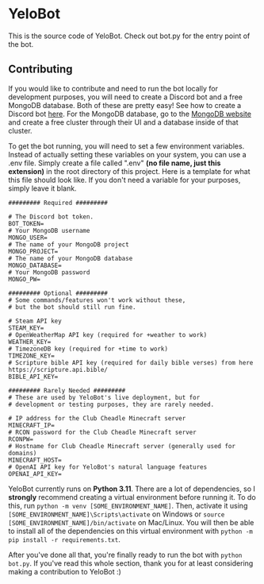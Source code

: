 # YeloBot

This is the source code of YeloBot. Check out bot.py for the entry point of the bot.

## Contributing

If you would like to contribute and need to run the bot locally for development purposes, you will need to create a Discord bot and a free MongoDB database. Both of these are pretty easy! See how to create a Discord bot [here](https://discord.com/developers/docs/getting-started). For the MongoDB database, go to the [MongoDB website](https://www.mongodb.com/) and create a free cluster through their UI and a database inside of that cluster.

To get the bot running, you will need to set a few environment variables. Instead of actually setting these variables on your system, you can use a .env file. Simply create a file called ".env" **(no file name, just this extension)** in the root directory of this project. Here is a template for what this file should look like. If you don't need a variable for your purposes, simply leave it blank.

```
######### Required #########

# The Discord bot token.
BOT_TOKEN=
# Your MongoDB username
MONGO_USER=
# The name of your MongoDB project
MONGO_PROJECT=
# The name of your MongoDB database
MONGO_DATABASE=
# Your MongoDB password
MONGO_PW=

######### Optional #########
# Some commands/features won't work without these,
# but the bot should still run fine.

# Steam API key
STEAM_KEY=
# OpenWeatherMap API key (required for +weather to work)
WEATHER_KEY=
# TimezoneDB key (required for +time to work)
TIMEZONE_KEY=
# Scripture bible API key (required for daily bible verses) from here https://scripture.api.bible/
BIBLE_API_KEY=

######### Rarely Needed #########
# These are used by YeloBot's live deployment, but for
# development or testing purposes, they are rarely needed.

# IP address for the Club Cheadle Minecraft server
MINECRAFT_IP=
# RCON password for the Club Cheadle Minecraft server
RCONPW=
# Hostname for Club Cheadle Minecraft server (generally used for domains)
MINECRAFT_HOST=
# OpenAI API key for YeloBot's natural language features
OPENAI_API_KEY=
```

YeloBot currently runs on **Python 3.11**. There are a lot of dependencies, so I **strongly** recommend creating a virtual environment before running it. To do this, run `python -m venv [SOME_ENVIRONMENT_NAME]`. Then, activate it using `[SOME_ENVIRONMENT_NAME]\Scripts\activate` on Windows or `source [SOME_ENVIRONMENT_NAME]/bin/activate` on Mac/Linux. You will then be able to install all of the dependencies on this virtual environment with `python -m pip install -r requirements.txt`.

After you've done all that, you're finally ready to run the bot with `python bot.py`. If you've read this whole section, thank you for at least considering making a contribution to YeloBot :)